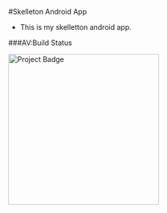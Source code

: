 #Skelleton Android App

- This is my skelletton android app.

###AV:Build Status

<img src="https://ci.appveyor.com/api/projects/status/github/kenkit/apptest?svg=true" alt="Project Badge" width="300">




